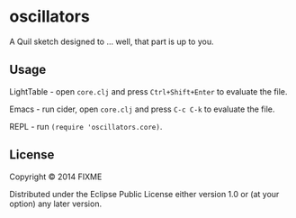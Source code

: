 # oscillators

A Quil sketch designed to ... well, that part is up to you.

## Usage

LightTable - open `core.clj` and press `Ctrl+Shift+Enter` to evaluate the file.

Emacs - run cider, open `core.clj` and press `C-c C-k` to evaluate the file.

REPL - run `(require 'oscillators.core)`.

## License

Copyright © 2014 FIXME

Distributed under the Eclipse Public License either version 1.0 or (at
your option) any later version.
